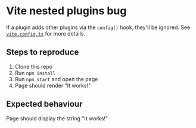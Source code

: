 # Vite nested plugins bug

If a plugin adds other plugins via the `config()` hook, they'll be ignored. See [`vite.config.ts`](./vite.config.ts) for more details.

## Steps to reproduce

1. Clone this repo
2. Run `npm install`
3. Run `npm start` and open the page
4. Page should render "It works!"

## Expected behaviour

Page should display the string "It works!"